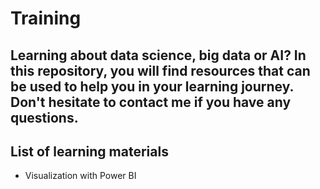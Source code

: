 # Training
Learning about data science, big data or AI? In this repository, you will find resources that can be used to help you in your learning journey. Don't hesitate to contact me if you have any questions.
---
## List of learning materials
- Visualization with Power BI

